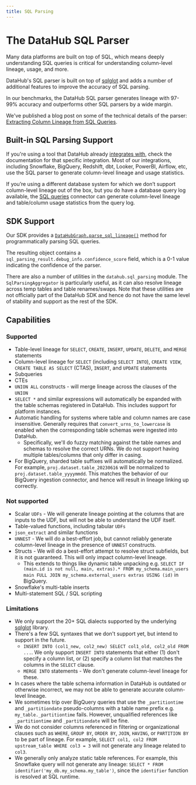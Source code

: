 ```yaml
---
title: SQL Parsing
---
```


# The DataHub SQL Parser

Many data platforms are built on top of SQL, which means deeply understanding SQL queries is critical for understanding column-level lineage, usage, and more.

DataHub's SQL parser is built on top of [sqlglot](https://github.com/tobymao/sqlglot) and adds a number of additional features to improve the accuracy of SQL parsing.

In our benchmarks, the DataHub SQL parser generates lineage with 97-99% accuracy and outperforms other SQL parsers by a wide margin.

We've published a blog post on some of the technical details of the parser: [Extracting Column Lineage from SQL Queries](https://medium.com/datahub-project/extracting-column-level-lineage-from-sql-779b8ce17567).

## Built-in SQL Parsing Support

If you're using a tool that DataHub already [integrates with](https://docs.datahub.com/integrations), check the documentation for that specific integration.
Most of our integrations, including Snowflake, BigQuery, Redshift, dbt, Looker, PowerBI, Airflow, etc, use the SQL parser to generate column-level lineage and usage statistics.

If you’re using a different database system for which we don’t support column-level lineage out of the box, but you do have a database query log available, the [SQL queries](../generated/ingestion/sources/sql-queries.md) connector can generate column-level lineage and table/column usage statistics from the query log.

## SDK Support

Our SDK provides a [`DataHubGraph.parse_sql_lineage()`](../../python-sdk/clients.md#datahub.ingestion.graph.client.DataHubGraph.parse_sql_lineage) method for programmatically parsing SQL queries.

The resulting object contains a `sql_parsing_result.debug_info.confidence_score` field, which is a 0-1 value indicating the confidence of the parser.

There are also a number of utilities in the `datahub.sql_parsing` module. The `SqlParsingAggregator` is particularly useful, as it can also resolve lineage across temp tables and table renames/swaps.
Note that these utilities are not officially part of the DataHub SDK and hence do not have the same level of stability and support as the rest of the SDK.

## Capabilities

### Supported

- Table-level lineage for `SELECT`, `CREATE`, `INSERT`, `UPDATE`, `DELETE`, and `MERGE` statements
- Column-level lineage for `SELECT` (including `SELECT INTO`), `CREATE VIEW`, `CREATE TABLE AS SELECT` (CTAS), `INSERT`, and `UPDATE` statements
- Subqueries
- CTEs
- `UNION ALL` constructs - will merge lineage across the clauses of the `UNION`
- `SELECT *` and similar expressions will automatically be expanded with the table schemas registered in DataHub. This includes support for platform instances.
- Automatic handling for systems where table and column names are case insensitive. Generally requires that `convert_urns_to_lowercase` is enabled when the corresponding table schemas were ingested into DataHub.
  - Specifically, we'll do fuzzy matching against the table names and schemas to resolve the correct URNs. We do not support having multiple tables/columns that only differ in casing.
- For BigQuery, sharded table suffixes will automatically be normalized. For example, `proj.dataset.table_20230616` will be normalized to `proj.dataset.table_yyyymmdd`. This matches the behavior of our BigQuery ingestion connector, and hence will result in lineage linking up correctly.

### Not supported

- Scalar `UDFs` - We will generate lineage pointing at the columns that are inputs to the UDF, but will not be able to understand the UDF itself.
- Table-valued functions, including tabular `UDFs`
- `json_extract` and similar functions
- `UNNEST` - We will do a best-effort job, but cannot reliably generate column-level lineage in the presence of `UNNEST` constructs.
- Structs - We will do a best-effort attempt to resolve struct subfields, but it is not guaranteed. This will only impact column-level lineage.
  - This extends to things like dynamic table unpacking e.g. `SELECT IF (main.id is not null, main, extras).* FROM my_schema.main_users main FULL JOIN my_schema.external_users extras USING (id)` in BigQuery.
- Snowflake's multi-table inserts
- Multi-statement SQL / SQL scripting

### Limitations

- We only support the 20+ SQL dialects supported by the underlying [sqlglot](https://github.com/tobymao/sqlglot) library.
- There's a few SQL syntaxes that we don't support yet, but intend to support in the future.
  - `INSERT INTO (col1_new, col2_new) SELECT col1_old, col2_old FROM ...`. We only support `INSERT INTO` statements that either (1) don't specify a column list, or (2) specify a column list that matches the columns in the `SELECT` clause.
  - `MERGE INTO` statements - We don't generate column-level lineage for these.
- In cases where the table schema information in DataHub is outdated or otherwise incorrect, we may not be able to generate accurate column-level lineage.
- We sometimes trip over BigQuery queries that use the `_partitiontime` and `_partitiondate` pseudo-columns with a table name prefix e.g. `my_table._partitiontime` fails. However, unqualified references like `_partitiontime` and `_partitiondate` will be fine.
- We do not consider columns referenced in filtering or organizational clauses such as `WHERE`, `GROUP BY`, `ORDER BY`, `JOIN`, `HAVING`, or `PARTITION BY` to be part of lineage. For example, `SELECT col1, col2 FROM upstream_table WHERE col3 = 3` will not generate any lineage related to `col3`.
- We generally only analyze static table references. For example, this Snowflake query will not generate any lineage: `SELECT * FROM identifier('my_db.my_schema.my_table')`, since the `identifier` function is resolved at SQL runtime.
